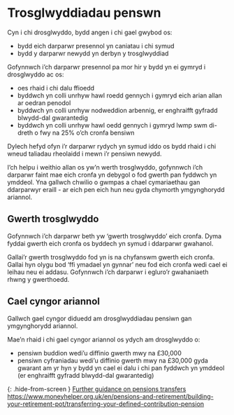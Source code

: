# Trosglwyddiadau penswn

Cyn i chi drosglwyddo, bydd angen i chi gael gwybod os:

* bydd eich darparwr presennol yn caniatau i chi symud
* bydd y darparwr newydd yn derbyn y trosglwyddiad

Gofynnwch i’ch darparwr presennol pa mor hir y bydd yn ei gymryd i drosglwyddo ac os:

* oes rhaid i chi dalu ffioedd
* byddwch yn colli unrhyw hawl roedd gennych i gymryd eich arian allan ar oedran penodol
* byddwch yn colli unrhyw nodweddion arbennig, er enghraifft gyfradd blwydd-dal gwarantedig
* byddwch yn colli unrhyw hawl oedd gennych i gymryd lwmp swm di-dreth o fwy na 25% o’ch cronfa bensiwn

Dylech hefyd ofyn i’r darparwr rydych yn symud iddo os bydd rhaid i chi wneud taliadau rheolaidd i mewn i’r pensiwn newydd.

I’ch helpu i weithio allan os yw’n werth trosglwyddo, gofynnwch i’ch darparwr faint mae eich cronfa yn debygol o fod gwerth pan fyddwch yn ymddeol. Yna gallwch chwilio o gwmpas a chael cymariaethau gan ddarparwyr eraill - ar eich pen eich hun neu gyda chymorth ymgynghorydd ariannol.

## Gwerth trosglwyddo

Gofynnwch i’ch darparwr beth yw ‘gwerth trosglwyddo’ eich cronfa. Dyma fyddai gwerth eich cronfa os byddech yn symud i ddarparwr gwahanol.

Gallai’r gwerth trosglwyddo fod yn is na chyfanswm gwerth eich cronfa. Gallai hyn olygu bod ‘ffi ymadael yn gynnar’ neu fod eich cronfa wedi cael ei leihau neu ei addasu. Gofynnwch i’ch darparwr i egluro’r gwahaniaeth rhwng y gwerthoedd.

## Cael cyngor ariannol

Gallwch gael cyngor diduedd am drosglwyddiadau pensiwn gan ymgynghorydd ariannol.

Mae’n rhaid i chi gael cyngor ariannol os ydych am drosglwyddo o:

* pensiwn buddion wedi’u diffinio gwerth mwy na £30,000
* pensiwn cyfraniadau wedi’u diffinio gwerth mwy na £30,000 gyda gwarant am yr hyn y bydd yn cael ei dalu i chi pan fyddwch yn ymddeol (er enghraifft gyfradd blwydd-dal gwarantedig)

{: .hide-from-screen }
[Further guidance on pensions transfers](https://www.moneyhelper.org.uk/en/pensions-and-retirement/building-your-retirement-pot/transferring-your-defined-contribution-pension)<br>
https://www.moneyhelper.org.uk/en/pensions-and-retirement/building-your-retirement-pot/transferring-your-defined-contribution-pension
